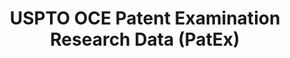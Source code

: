 ---
bigquery: https://console.cloud.google.com/bigquery?p=patents-public-data&d=uspto_oce_pair&page=dataset
citation: 'Graham, S. Marco, A., and Miller, A. (2015). “The USPTO Patent Examination
  Research Dataset: A Window on the Process of Patent Examination.”'
contributors: Graham, S. Marco, A., Miller, A.
cost: None
description: The latest version of PatEx (referred to below as the 2020 release) contains
  detailed information on nearly 11.9 million publicly-viewable provisional and non-provisional
  patent applications to the USPTO and over 4.6 million Patent Cooperation Treaty
  (PCT) applications. It is based on data that OCE downloaded from the Patent Examination
  Data System (PEDS) in April, 2021. The PEDS data are sourced from Public PAIR. The
  first time that OCE used PEDS as the basis of PatEx was for the 2019 release. We
  took the PEDS data and organized it into the familiar PatEx data files, which are
  based on the organization of the Public PAIR portal. The data files include information
  on each application’s characteristics, prosecution history, continuation history,
  claims of foreign priority, patent term adjustment history, publication history,
  and correspondence address information.
documentation: 'For the 2019 and later releases, new technical documentation is available
  https://www.uspto.gov/sites/default/files/documents/PatEx-2019-Technical-Doc.pdf


  A document describing the 2014-2017 data sets is available and can be cited as:
  Graham, Stuart J.H. and Marco, Alan C. and Miller, Richard, The USPTO Patent Examination
  Research Dataset: A Window on the Process of Patent Examination (November 30, 2015).
  Available at SSRN: https://ssrn.com/abstract=2702637.'
last_edit: Mon, 04 Apr 2022 19:06:22 GMT
location: https://www.uspto.gov/ip-policy/economic-research/research-datasets/patent-examination-research-dataset-public-pair
maintained_by: EconomicsData@uspto.gov
related_publications: https://ssrn.com/abstract=29956744, https://ssrn.com/abstract=2702637
schema_fields: '[''inventor_name_middle'', ''parent_filing_date'', ''correspondence_street_line_2'',
  ''sequence_number'', ''child_application_number'', ''correspondence_name_line_2'',
  ''foreign_parent_date'', ''recorded_date'', ''correspondence_city'', ''parent_country'',
  ''correspondence_name_line_1'', ''file_location'', ''foreign_parent_id'', ''aia_first_to_file'',
  ''abandon_date'', ''earliest_pgpub_date'', ''customer_number'', ''status_description'',
  ''filing_date'', ''appl_status_date'', ''file_location_date'', ''inventor_name_last'',
  ''patent_number'', ''event_code'', ''atty_docket_number'', ''inventor_country_code'',
  ''examiner_name_first'', ''appl_status_code'', ''invention_subject_matter'', ''parent_country_code'',
  ''application_number_pair'', ''small_entity_indicator'', ''correspondence_region_name'',
  ''application_type'', ''status_code'', ''examiner_id'', ''uspc_class'', ''parent_application_number'',
  ''disposal_type'', ''correspondence_street_line_1'', ''examiner_art_unit'', ''correspondence_country_name'',
  ''inventor_rank'', ''inventor_region_code'', ''event_description'', ''confirm_number'',
  ''uspc_subclass'', ''wipo_pub_number'', ''inventor_name_first'', ''earliest_pgpub_number'',
  ''examiner_name_middle'', ''examiner_name_last'', ''child_filing_date'', ''inventor_address_type'',
  ''correspondence_postal_code'', ''patent_issue_date'', ''correspondence_country_code'',
  ''wipo_pub_date'', ''continuation_type'', ''correspondence_region_code'', ''application_number'',
  ''inventor_country_name'', ''invention_title'']'
shortname: patex
tags:
- patents
- legal
- history
terms_of_use: 'USPTO’s online databases are not designed or intended to be a source
  for bulk downloads of USPTO data when accessed through the website’s interfaces.
  Individuals, companies, IP addresses, or blocks of IP addresses who, in effect,
  deny or decrease service by generating unusually high numbers of database accesses
  (searches, pages, or hits), whether generated manually or in an automated fashion,
  may be denied access to USPTO servers without notice.


  Bulk data products may be separately obtained from the USPTO, either for free or
  at the cost of dissemination. For details, see information on Electronic Bulk Data
  Products: https://www.uspto.gov/learning-and-resources/electronic-bulk-data-products'
title: USPTO OCE Patent Examination Research Data (PatEx)
uuid: 4342caa7-23af-420c-b2f6-6088f133df6a
---